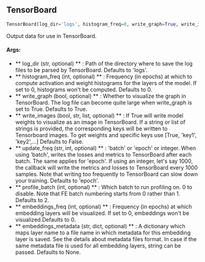 ## TensorBoard
```python
TensorBoard(log_dir='logs', histogram_freq=0, write_graph=True, write_images=False, update_freq='epoch', profile_batch=2, embeddings_freq=0, embeddings_metadata=None)
```
Output data for use in TensorBoard.

#### Args:

* ** log_dir (str, optional) ** :  Path of the directory where to save the log files to be parsed by TensorBoard.        Defaults to 'logs'.
* ** histogram_freq (int, optional) ** :  Frequency (in epochs) at which to compute activation and weight histograms for        the layers of the model. If set to 0, histograms won't be computed. Defaults to 0.
* ** write_graph (bool, optional) ** :  Whether to visualize the graph in TensorBoard. The log file can become quite large        when write_graph is set to True. Defaults to True.
* ** write_images (bool, str, list, optional) ** :  If True will write model weights to visualize as an image in        TensorBoard. If a string or list of strings is provided, the corresponding keys will be written to        Tensorboard images. To get weights and specific keys use [True, 'key1', 'key2',...] Defaults to False.
* ** update_freq (str, int, optional) ** :  'batch' or 'epoch' or integer. When using 'batch', writes the losses and        metrics to TensorBoard after each batch. The same applies for 'epoch'. If using an integer, let's say 1000,        the callback will write the metrics and losses to TensorBoard every 1000 samples. Note that writing too        frequently to TensorBoard can slow down your training. Defaults to 'epoch'.
* ** profile_batch (int, optional) ** :  Which batch to run profiling on. 0 to disable. Note that FE batch numbering        starts from 0 rather than 1. Defaults to 2.
* ** embeddings_freq (int, optional) ** :  Frequency (in epochs) at which embedding layers will be visualized. If set to        0, embeddings won't be visualized.Defaults to 0.
* ** embeddings_metadata (str, dict, optional) ** :  A dictionary which maps layer name to a file name in which metadata        for this embedding layer is saved. See the details about metadata files format. In case if the same        metadata file is used for all embedding layers, string can be passed. Defaults to None.